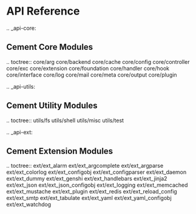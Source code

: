 API Reference
==============================================================================

.. _api-core:

Cement Core Modules
------------------------------------------------------------------------------

.. toctree::
   core/arg
   core/backend
   core/cache
   core/config
   core/controller
   core/exc
   core/extension
   core/foundation
   core/handler
   core/hook
   core/interface
   core/log
   core/mail
   core/meta
   core/output
   core/plugin

.. _api-utils:

Cement Utility Modules
------------------------------------------------------------------------------

.. toctree::
   utils/fs
   utils/shell
   utils/misc
   utils/test

.. _api-ext:

Cement Extension Modules
------------------------------------------------------------------------------

.. toctree::
   ext/ext_alarm
   ext/ext_argcomplete
   ext/ext_argparse
   ext/ext_colorlog
   ext/ext_configobj
   ext/ext_configparser
   ext/ext_daemon
   ext/ext_dummy
   ext/ext_genshi
   ext/ext_handlebars
   ext/ext_jinja2
   ext/ext_json
   ext/ext_json_configobj
   ext/ext_logging
   ext/ext_memcached
   ext/ext_mustache
   ext/ext_plugin
   ext/ext_redis
   ext/ext_reload_config
   ext/ext_smtp
   ext/ext_tabulate
   ext/ext_yaml
   ext/ext_yaml_configobj
   ext/ext_watchdog

